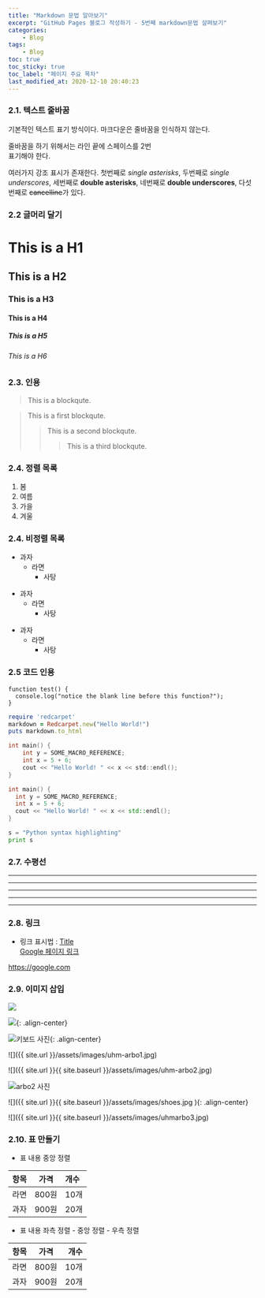 ```yaml
---
title: "Markdown 문법 알아보기"
excerpt: "GitHub Pages 블로그 작성하기 - 5번째 markdown문법 살펴보기"
categories:
    - Blog
tags:
    - Blog
toc: true
toc_sticky: true
toc_label: "페이지 주요 목차"
last_modified_at: 2020-12-10 20:40:23
---
```


### 2.1. 텍스트 줄바꿈  
  
기본적인 텍스트 표기 방식이다.
마크다운은 줄바꿈을 인식하지 않는다.

줄바꿈을 하기 위해서는 라인 끝에 스페이스를 2번  
표기해야 한다.

여러가지 강조 표시가 존재한다. 첫번째로 *single asterisks*,
두번째로 _single underscores_, 세번째로 **double asterisks**,
네번째로 __double underscores__, 다섯번째로 ~~cancelline~~가 있다.


### 2.2 글머리 달기  

# This is a H1

## This is a H2

### This is a H3

#### This is a H4

##### This is a H5

###### This is a H6  
  
  
### 2.3. 인용  
  
> This is a blockqute.  
  


> This is a first blockqute.
>> This is a second blockqute.
>>> This is a third blockqute.  
  

### 2.4. 정렬 목록  
  

1. 봄
2. 여름
3. 가을
4. 겨울  
  
### 2.4. 비정렬 목록  
  

* 과자  
  * 라면  
    * 사탕  


+ 과자
  + 라면
    + 사탕  


- 과자  
  - 라면  
    - 사탕  


### 2.5 코드 인용  
  
```
function test() {
  console.log("notice the blank line before this function?");
}
```

```ruby
require 'redcarpet'  
markdown = Redcarpet.new("Hello World!")  
puts markdown.to_html
```  
  
```c
int main() {
    int y = SOME_MACRO_REFERENCE;
    int x = 5 + 6;
    cout << "Hello World! " << x << std::endl();  
}
```  
  
  
```cpp  
int main() {
  int y = SOME_MACRO_REFERENCE;
  int x = 5 + 6;
  cout << "Hello World! " << x << std::endl();
}
```  
  

```python
s = "Python syntax highlighting"
print s
```  
  

### 2.7. 수평선  
  

* * *  
***  
*****  
- - -  
---------------------------------------   
  

### 2.8. 링크  


- 링크 표시법 : [Title](link)  
[Google 페이지 링크](https://google.com)  
  

<https://google.com>  
  


### 2.9. 이미지 삽입  
  

![](https://devinlife.com/assets/images/bio-photo-keyboard-small.jpg)  
  

![](https://devinlife.com/assets/images/bio-photo-keyboard-small.jpg){: .align-center}  
  

 ![키보드 사진](https://devinlife.com/assets/images/bio-photo-keyboard-small.jpg "내 키보드 사진"){: .align-center}   
  

![]({{ site.url }}/assets/images/uhm-arbo1.jpg)  
  


![]({{ site.url }}{{ site.baseurl }}/assets/images/uhm-arbo2.jpg)  


![arbo2 사진](https://bisultree.com/assets/images/uhm-arbo2.jpg)  

![]({{ site.url }}{{ site.baseurl }}/assets/images/shoes.jpg   ){: .align-center}  



![]({{ site.url }}{{ site.baseurl }}/assets/images/uhmarbo3.jpg)    



### 2.10. 표 만들기  
  

- 표 내용 중앙 정렬  


| 항목 | 가격 | 개수 |
|:---:|:----:|:----|
| 라면 | 800원 | 10개 |
| 과자 | 900원 | 20개 |  
  


- 표 내용 좌측 정렬 - 중앙 정렬 - 우측 정렬  


| 항목 | 가격 | 개수 |
|:----|:----:|----:|
| 라면 | 800원 | 10개 |
| 과자 | 900원 | 20개 |  
  











